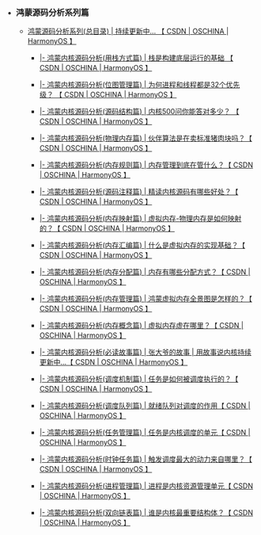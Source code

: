 -   ### **鸿蒙源码分析系列篇**
    
    - [鸿蒙源码分析系列(总目录) | 持续更新中... 【 CSDN ](https://blog.csdn.net/kuangyufei/article/details/108727970) [| OSCHINA ](https://my.oschina.net/u/3751245/blog/4626852)|[ HarmonyOS 】](https://weharmony.github.io)

        * [|-  鸿蒙内核源码分析(用栈方式篇) | 栈是构建底层运行的基础 【 CSDN ](https://blog.csdn.net/kuangyufei/article/details/112534331) [| OSCHINA ](https://my.oschina.net/u/3751245/blog/4893388)|[ HarmonyOS 】](https://weharmony.github.io/guide/鸿蒙内核源码分析(用栈方式篇).html)

        * [|-  鸿蒙内核源码分析(位图管理篇) | 为何进程和线程都是32个优先级？ 【 CSDN ](https://blog.csdn.net/kuangyufei/article/details/112394982) [| OSCHINA ](https://my.oschina.net/u/3751245/blog/4888467)|[ HarmonyOS 】](https://weharmony.github.io/guide/鸿蒙内核源码分析(位图管理篇).html)

        * [|-  鸿蒙内核源码分析(源码结构篇) | 内核500问你能答对多少？ 【 CSDN ](https://blog.csdn.net/kuangyufei/article/details/111938348) [| OSCHINA ](https://my.oschina.net/u/3751245/blog/4869137)|[ HarmonyOS 】](https://weharmony.github.io/guide/鸿蒙内核源码分析(源码结构篇).html)

        * [|-  鸿蒙内核源码分析(物理内存篇) | 伙伴算法是在卖标准猪肉块吗？【 CSDN ](https://blog.csdn.net/kuangyufei/article/details/111765600) [| OSCHINA ](https://my.oschina.net/u/3751245/blog/4842408)|[ HarmonyOS 】](https://weharmony.github.io/guide/鸿蒙内核源码分析(物理内存篇).html)

        * [|-  鸿蒙内核源码分析(内存规则篇) | 内存管理到底在管什么？【 CSDN ](https://blog.csdn.net/kuangyufei/article/details/109437223) [| OSCHINA ](https://my.oschina.net/u/3751245/blog/4698384)|[ HarmonyOS 】](https://weharmony.github.io/guide/鸿蒙内核源码分析(内存规则篇).html)

        * [|-  鸿蒙内核源码分析(源码注释篇) | 精读内核源码有哪些好处？【 CSDN ](https://blog.csdn.net/kuangyufei/article/details/109251754) [| OSCHINA ](https://my.oschina.net/u/3751245/blog/4686747)|[ HarmonyOS 】](https://weharmony.github.io/guide/鸿蒙内核源码分析(源码注释篇).html)

        * [|-  鸿蒙内核源码分析(内存映射篇) | 虚拟内存-物理内存是如何映射的？【 CSDN ](https://blog.csdn.net/kuangyufei/article/details/109032636) [| OSCHINA ](https://my.oschina.net/u/3751245/blog/4694841)|[ HarmonyOS 】](https://weharmony.github.io/guide/鸿蒙内核源码分析(内存映射篇).html)

        * [|-  鸿蒙内核源码分析(内存汇编篇) | 什么是虚拟内存的实现基础？【 CSDN ](https://blog.csdn.net/kuangyufei/article/details/108994081) [| OSCHINA ](https://my.oschina.net/u/3751245/blog/4692156)|[ HarmonyOS 】](https://weharmony.github.io/guide/鸿蒙内核源码分析(内存汇编篇).html)

        * [|-  鸿蒙内核源码分析(内存分配篇) | 内存有哪些分配方式？【 CSDN ](https://blog.csdn.net/kuangyufei/article/details/108989906) [| OSCHINA ](https://my.oschina.net/u/3751245/blog/4646802)|[ HarmonyOS 】](https://weharmony.github.io/guide/鸿蒙内核源码分析(内存分配篇).html)

        * [|-  鸿蒙内核源码分析(内存管理篇) | 鸿蒙虚拟内存全景图是怎样的？【 CSDN ](https://blog.csdn.net/kuangyufei/article/details/108821442) [| OSCHINA ](https://my.oschina.net/u/3751245/blog/4652284)|[ HarmonyOS 】](https://weharmony.github.io/guide/鸿蒙内核源码分析(内存管理篇).html)

        * [|-  鸿蒙内核源码分析(内存概念篇) | 虚拟内存虚在哪里？【 CSDN ](https://blog.csdn.net/kuangyufei/article/details/108723672) [| OSCHINA ](https://my.oschina.net/u/3751245/blog/4646802)|[ HarmonyOS 】](https://weharmony.github.io/guide/鸿蒙内核源码分析(内存概念篇).html)

        * [|-  鸿蒙内核源码分析(必读故事篇) | 张大爷的故事 | 用故事说内核持续更新中...【 CSDN ](https://blog.csdn.net/kuangyufei/article/details/108745174) [| OSCHINA ](https://my.oschina.net/u/3751245/blog/4634668)|[ HarmonyOS 】](https://weharmony.github.io/guide/鸿蒙内核源码分析(必读故事篇).html)

        * [|-  鸿蒙内核源码分析(调度机制篇) | 任务是如何被调度执行的？【 CSDN ](https://blog.csdn.net/kuangyufei/article/details/108705968) [| OSCHINA ](https://my.oschina.net/u/3751245/blog/4623040)|[ HarmonyOS 】](https://weharmony.github.io/guide/鸿蒙内核源码分析(调度机制篇).html)

        * [|-  鸿蒙内核源码分析(调度队列篇) | 就绪队列对调度的作用【 CSDN ](https://blog.csdn.net/kuangyufei/article/details/108626671) [| OSCHINA ](https://my.oschina.net/u/3751245/blog/4606916)|[ HarmonyOS 】](https://weharmony.github.io/guide/鸿蒙内核源码分析(调度队列篇).html)

        * [|-  鸿蒙内核源码分析(任务管理篇) | 任务是内核调度的单元【 CSDN ](https://blog.csdn.net/kuangyufei/article/details/108621428) [| OSCHINA ](https://my.oschina.net/u/3751245/blog/4603919)|[ HarmonyOS 】](https://weharmony.github.io/guide/鸿蒙内核源码分析(任务管理篇).html)

        * [|-  鸿蒙内核源码分析(时钟任务篇) | 触发调度最大的动力来自哪里？【 CSDN ](https://blog.csdn.net/kuangyufei/article/details/108603468) [| OSCHINA ](https://my.oschina.net/u/3751245/blog/4574493)|[ HarmonyOS 】](https://weharmony.github.io/guide/鸿蒙内核源码分析(时钟管理篇).html)

        * [|-  鸿蒙内核源码分析(进程管理篇) | 进程是内核资源管理单元【 CSDN ](https://blog.csdn.net/kuangyufei/article/details/108595941) [| OSCHINA ](https://my.oschina.net/u/3751245/blog/4574429)|[ HarmonyOS 】](https://weharmony.github.io/guide/鸿蒙内核源码分析(进程管理篇).html)

        * [|-  鸿蒙内核源码分析(双向链表篇) | 谁是内核最重要结构体？【 CSDN ](https://blog.csdn.net/kuangyufei/article/details/108585659) [| OSCHINA ](https://my.oschina.net/u/3751245/blog/4572304)|[ HarmonyOS 】](https://weharmony.github.io/guide/鸿蒙内核源码分析(双向链表篇).html)